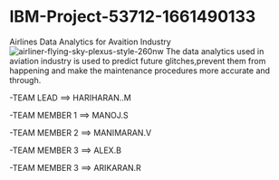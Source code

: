 # IBM-Project-53712-1661490133
Airlines Data Analytics for Avaition Industry
![airliner-flying-sky-plexus-style-260nw](https://user-images.githubusercontent.com/115212402/202724011-0c546581-8c7a-40e4-a83c-7a8dd66ba461.jpeg)
The data analytics used in aviation industry is used to predict future glitches,prevent them from happening and make the maintenance procedures more accurate and through.

-TEAM LEAD ==> HARIHARAN..M

-TEAM MEMBER 1 ==> MANOJ.S

-TEAM MEMBER 2 ==> MANIMARAN.V

-TEAM MEMBER 3 ==> ALEX.B

-TEAM MEMBER 3 ==> ARIKARAN.R
